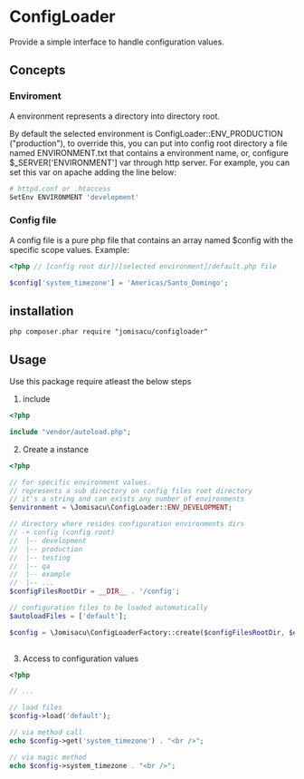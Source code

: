 # ConfigLoader

Provide a simple interface to handle configuration values.

## Concepts

### Enviroment

A environment represents a directory into directory root. 

By default the selected environment is ConfigLoader::ENV_PRODUCTION ("production"), to override this, you can put into config root directory a file named ENVIRONMENT.txt that contains a environment name, or, configure $_SERVER['ENVIRONMENT'] var through http server. For example, you can set this var on apache adding the line below:

```bash
# httpd.conf or .htaccess 
SetEnv ENVIRONMENT 'development'
```

### Config file

A config file is a pure php file that contains an array named $config with the specific scope values. Example:

```php
<?php // [config root dir]/[selected environment]/default.php file

$config['system_timezone'] = 'Americas/Santo_Domingo';

```

## installation
    php composer.phar require "jomisacu/configloader"

## Usage

Use this package require atleast the below steps

1. include 
```php
<?php

include "vendor/autoload.php";

```

2. Create a instance

```php
<?php

// for specific environment values.
// represents a sub directory on config files root directory
// it's a string and can exists any number of environments
$environment = \Jomisacu\ConfigLoader::ENV_DEVELOPMENT; 

// directory where resides configuration environments dirs
// -+ config (config root)
//	|-- development
//	|-- production
//	|-- testing
//	|-- qa
//	|-- example
//	|-- ... 
$configFilesRootDir = __DIR__ . '/config';

// configuration files to be loaded automatically
$autoloadFiles = ['default'];

$config = \Jomisacu\ConfigLoaderFactory::create($configFilesRootDir, $environment, $autoloadFiles);
   
```

3. Access to configuration values

```php
<?php

// ...

// load files
$config->load('default');

// via method call
echo $config->get('system_timezone') . "<br />";

// via magic method
echo $config->system_timezone . "<br />";

